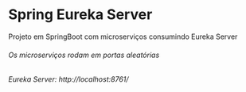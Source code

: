 # Spring Eureka Server
Projeto em SpringBoot com microserviços consumindo Eureka Server

###### Os microserviços rodam em portas aleatórias

###### Eureka Server: http://localhost:8761/
